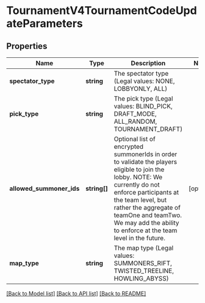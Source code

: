 # TournamentV4TournamentCodeUpdateParameters

## Properties
Name | Type | Description | Notes
------------ | ------------- | ------------- | -------------
**spectator_type** | **string** | The spectator type              (Legal values:  NONE,  LOBBYONLY,  ALL) | 
**pick_type** | **string** | The pick type              (Legal values:  BLIND_PICK,  DRAFT_MODE,  ALL_RANDOM,  TOURNAMENT_DRAFT) | 
**allowed_summoner_ids** | **string[]** | Optional list of encrypted summonerIds in order to validate the players eligible to join the lobby. NOTE: We currently do not enforce participants at the team level, but rather the aggregate of teamOne and teamTwo. We may add the ability to enforce at the team level in the future. | [optional] 
**map_type** | **string** | The map type              (Legal values:  SUMMONERS_RIFT,  TWISTED_TREELINE,  HOWLING_ABYSS) | 

[[Back to Model list]](../README.md#documentation-for-models) [[Back to API list]](../README.md#documentation-for-api-endpoints) [[Back to README]](../README.md)


